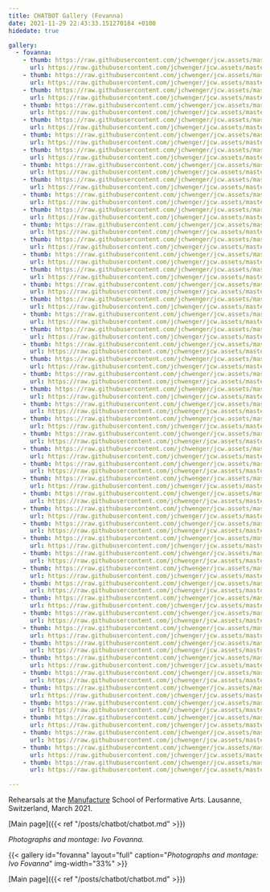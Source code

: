 ```yaml
---
title: CHATBOT Gallery (Fovanna)
date: 2021-11-29 22:43:33.151270184 +0100 
hidedate: true

gallery:
  - fovanna:
    - thumb: https://raw.githubusercontent.com/jchwenger/jcw.assets/master/chatbot/media/2021/rehearsals/fovanna/webp/Fovanna-chatbot-2021-01.low.webp
      url: https://raw.githubusercontent.com/jchwenger/jcw.assets/master/chatbot/media/2021/rehearsals/fovanna/webp/Fovanna-chatbot-2021-01.webp
    - thumb: https://raw.githubusercontent.com/jchwenger/jcw.assets/master/chatbot/media/2021/rehearsals/fovanna/webp/Fovanna-chatbot-2021-02.low.webp
      url: https://raw.githubusercontent.com/jchwenger/jcw.assets/master/chatbot/media/2021/rehearsals/fovanna/webp/Fovanna-chatbot-2021-02.webp
    - thumb: https://raw.githubusercontent.com/jchwenger/jcw.assets/master/chatbot/media/2021/rehearsals/fovanna/webp/Fovanna-chatbot-2021-03.low.webp
      url: https://raw.githubusercontent.com/jchwenger/jcw.assets/master/chatbot/media/2021/rehearsals/fovanna/webp/Fovanna-chatbot-2021-03.webp
    - thumb: https://raw.githubusercontent.com/jchwenger/jcw.assets/master/chatbot/media/2021/rehearsals/fovanna/webp/Fovanna-chatbot-2021-04.low.webp
      url: https://raw.githubusercontent.com/jchwenger/jcw.assets/master/chatbot/media/2021/rehearsals/fovanna/webp/Fovanna-chatbot-2021-04.webp
    - thumb: https://raw.githubusercontent.com/jchwenger/jcw.assets/master/chatbot/media/2021/rehearsals/fovanna/webp/Fovanna-chatbot-2021-05.low.webp
      url: https://raw.githubusercontent.com/jchwenger/jcw.assets/master/chatbot/media/2021/rehearsals/fovanna/webp/Fovanna-chatbot-2021-05.webp
    - thumb: https://raw.githubusercontent.com/jchwenger/jcw.assets/master/chatbot/media/2021/rehearsals/fovanna/webp/Fovanna-chatbot-2021-06.low.webp
      url: https://raw.githubusercontent.com/jchwenger/jcw.assets/master/chatbot/media/2021/rehearsals/fovanna/webp/Fovanna-chatbot-2021-06.webp
    - thumb: https://raw.githubusercontent.com/jchwenger/jcw.assets/master/chatbot/media/2021/rehearsals/fovanna/webp/Fovanna-chatbot-2021-07.low.webp
      url: https://raw.githubusercontent.com/jchwenger/jcw.assets/master/chatbot/media/2021/rehearsals/fovanna/webp/Fovanna-chatbot-2021-07.webp
    - thumb: https://raw.githubusercontent.com/jchwenger/jcw.assets/master/chatbot/media/2021/rehearsals/fovanna/webp/Fovanna-chatbot-2021-08.low.webp
      url: https://raw.githubusercontent.com/jchwenger/jcw.assets/master/chatbot/media/2021/rehearsals/fovanna/webp/Fovanna-chatbot-2021-08.webp
    - thumb: https://raw.githubusercontent.com/jchwenger/jcw.assets/master/chatbot/media/2021/rehearsals/fovanna/webp/Fovanna-chatbot-2021-09.low.webp
      url: https://raw.githubusercontent.com/jchwenger/jcw.assets/master/chatbot/media/2021/rehearsals/fovanna/webp/Fovanna-chatbot-2021-09.webp
    - thumb: https://raw.githubusercontent.com/jchwenger/jcw.assets/master/chatbot/media/2021/rehearsals/fovanna/webp/Fovanna-chatbot-2021-10.low.webp
      url: https://raw.githubusercontent.com/jchwenger/jcw.assets/master/chatbot/media/2021/rehearsals/fovanna/webp/Fovanna-chatbot-2021-10.webp
    - thumb: https://raw.githubusercontent.com/jchwenger/jcw.assets/master/chatbot/media/2021/rehearsals/fovanna/webp/Fovanna-chatbot-2021-11.low.webp
      url: https://raw.githubusercontent.com/jchwenger/jcw.assets/master/chatbot/media/2021/rehearsals/fovanna/webp/Fovanna-chatbot-2021-11.webp
    - thumb: https://raw.githubusercontent.com/jchwenger/jcw.assets/master/chatbot/media/2021/rehearsals/fovanna/webp/Fovanna-chatbot-2021-12.low.webp
      url: https://raw.githubusercontent.com/jchwenger/jcw.assets/master/chatbot/media/2021/rehearsals/fovanna/webp/Fovanna-chatbot-2021-12.webp
    - thumb: https://raw.githubusercontent.com/jchwenger/jcw.assets/master/chatbot/media/2021/rehearsals/fovanna/webp/Fovanna-chatbot-2021-13.low.webp
      url: https://raw.githubusercontent.com/jchwenger/jcw.assets/master/chatbot/media/2021/rehearsals/fovanna/webp/Fovanna-chatbot-2021-13.webp
    - thumb: https://raw.githubusercontent.com/jchwenger/jcw.assets/master/chatbot/media/2021/rehearsals/fovanna/webp/Fovanna-chatbot-2021-14.low.webp
      url: https://raw.githubusercontent.com/jchwenger/jcw.assets/master/chatbot/media/2021/rehearsals/fovanna/webp/Fovanna-chatbot-2021-14.webp
    - thumb: https://raw.githubusercontent.com/jchwenger/jcw.assets/master/chatbot/media/2021/rehearsals/fovanna/webp/Fovanna-chatbot-2021-15.low.webp
      url: https://raw.githubusercontent.com/jchwenger/jcw.assets/master/chatbot/media/2021/rehearsals/fovanna/webp/Fovanna-chatbot-2021-15.webp
    - thumb: https://raw.githubusercontent.com/jchwenger/jcw.assets/master/chatbot/media/2021/rehearsals/fovanna/webp/Fovanna-chatbot-2021-16.low.webp
      url: https://raw.githubusercontent.com/jchwenger/jcw.assets/master/chatbot/media/2021/rehearsals/fovanna/webp/Fovanna-chatbot-2021-16.webp
    - thumb: https://raw.githubusercontent.com/jchwenger/jcw.assets/master/chatbot/media/2021/rehearsals/fovanna/webp/Fovanna-chatbot-2021-17.low.webp
      url: https://raw.githubusercontent.com/jchwenger/jcw.assets/master/chatbot/media/2021/rehearsals/fovanna/webp/Fovanna-chatbot-2021-17.webp
    - thumb: https://raw.githubusercontent.com/jchwenger/jcw.assets/master/chatbot/media/2021/rehearsals/fovanna/webp/Fovanna-chatbot-2021-18.low.webp
      url: https://raw.githubusercontent.com/jchwenger/jcw.assets/master/chatbot/media/2021/rehearsals/fovanna/webp/Fovanna-chatbot-2021-18.webp
    - thumb: https://raw.githubusercontent.com/jchwenger/jcw.assets/master/chatbot/media/2021/rehearsals/fovanna/webp/Fovanna-chatbot-2021-19.low.webp
      url: https://raw.githubusercontent.com/jchwenger/jcw.assets/master/chatbot/media/2021/rehearsals/fovanna/webp/Fovanna-chatbot-2021-19.webp
    - thumb: https://raw.githubusercontent.com/jchwenger/jcw.assets/master/chatbot/media/2021/rehearsals/fovanna/webp/Fovanna-chatbot-2021-20.low.webp
      url: https://raw.githubusercontent.com/jchwenger/jcw.assets/master/chatbot/media/2021/rehearsals/fovanna/webp/Fovanna-chatbot-2021-20.webp
    - thumb: https://raw.githubusercontent.com/jchwenger/jcw.assets/master/chatbot/media/2021/rehearsals/fovanna/webp/Fovanna-chatbot-2021-21.low.webp
      url: https://raw.githubusercontent.com/jchwenger/jcw.assets/master/chatbot/media/2021/rehearsals/fovanna/webp/Fovanna-chatbot-2021-21.webp
    - thumb: https://raw.githubusercontent.com/jchwenger/jcw.assets/master/chatbot/media/2021/rehearsals/fovanna/webp/Fovanna-chatbot-2021-22.low.webp
      url: https://raw.githubusercontent.com/jchwenger/jcw.assets/master/chatbot/media/2021/rehearsals/fovanna/webp/Fovanna-chatbot-2021-22.webp
    - thumb: https://raw.githubusercontent.com/jchwenger/jcw.assets/master/chatbot/media/2021/rehearsals/fovanna/webp/Fovanna-chatbot-2021-23.low.webp
      url: https://raw.githubusercontent.com/jchwenger/jcw.assets/master/chatbot/media/2021/rehearsals/fovanna/webp/Fovanna-chatbot-2021-23.webp
    - thumb: https://raw.githubusercontent.com/jchwenger/jcw.assets/master/chatbot/media/2021/rehearsals/fovanna/webp/Fovanna-chatbot-2021-24.low.webp
      url: https://raw.githubusercontent.com/jchwenger/jcw.assets/master/chatbot/media/2021/rehearsals/fovanna/webp/Fovanna-chatbot-2021-24.webp
    - thumb: https://raw.githubusercontent.com/jchwenger/jcw.assets/master/chatbot/media/2021/rehearsals/fovanna/webp/Fovanna-chatbot-2021-25.low.webp
      url: https://raw.githubusercontent.com/jchwenger/jcw.assets/master/chatbot/media/2021/rehearsals/fovanna/webp/Fovanna-chatbot-2021-25.webp
    - thumb: https://raw.githubusercontent.com/jchwenger/jcw.assets/master/chatbot/media/2021/rehearsals/fovanna/webp/Fovanna-chatbot-2021-26.low.webp
      url: https://raw.githubusercontent.com/jchwenger/jcw.assets/master/chatbot/media/2021/rehearsals/fovanna/webp/Fovanna-chatbot-2021-26.webp
    - thumb: https://raw.githubusercontent.com/jchwenger/jcw.assets/master/chatbot/media/2021/rehearsals/fovanna/webp/Fovanna-chatbot-2021-27.low.webp
      url: https://raw.githubusercontent.com/jchwenger/jcw.assets/master/chatbot/media/2021/rehearsals/fovanna/webp/Fovanna-chatbot-2021-27.webp
    - thumb: https://raw.githubusercontent.com/jchwenger/jcw.assets/master/chatbot/media/2021/rehearsals/fovanna/webp/Fovanna-chatbot-2021-28.low.webp
      url: https://raw.githubusercontent.com/jchwenger/jcw.assets/master/chatbot/media/2021/rehearsals/fovanna/webp/Fovanna-chatbot-2021-28.webp
    - thumb: https://raw.githubusercontent.com/jchwenger/jcw.assets/master/chatbot/media/2021/rehearsals/fovanna/webp/Fovanna-chatbot-2021-29.low.webp
      url: https://raw.githubusercontent.com/jchwenger/jcw.assets/master/chatbot/media/2021/rehearsals/fovanna/webp/Fovanna-chatbot-2021-29.webp
    - thumb: https://raw.githubusercontent.com/jchwenger/jcw.assets/master/chatbot/media/2021/rehearsals/fovanna/webp/Fovanna-chatbot-2021-30.low.webp
      url: https://raw.githubusercontent.com/jchwenger/jcw.assets/master/chatbot/media/2021/rehearsals/fovanna/webp/Fovanna-chatbot-2021-30.webp
    - thumb: https://raw.githubusercontent.com/jchwenger/jcw.assets/master/chatbot/media/2021/rehearsals/fovanna/webp/Fovanna-chatbot-2021-31.low.webp
      url: https://raw.githubusercontent.com/jchwenger/jcw.assets/master/chatbot/media/2021/rehearsals/fovanna/webp/Fovanna-chatbot-2021-31.webp
    - thumb: https://raw.githubusercontent.com/jchwenger/jcw.assets/master/chatbot/media/2021/rehearsals/fovanna/webp/Fovanna-chatbot-2021-32.low.webp
      url: https://raw.githubusercontent.com/jchwenger/jcw.assets/master/chatbot/media/2021/rehearsals/fovanna/webp/Fovanna-chatbot-2021-32.webp
    - thumb: https://raw.githubusercontent.com/jchwenger/jcw.assets/master/chatbot/media/2021/rehearsals/fovanna/webp/Fovanna-chatbot-2021-33.low.webp
      url: https://raw.githubusercontent.com/jchwenger/jcw.assets/master/chatbot/media/2021/rehearsals/fovanna/webp/Fovanna-chatbot-2021-33.webp
    - thumb: https://raw.githubusercontent.com/jchwenger/jcw.assets/master/chatbot/media/2021/rehearsals/fovanna/webp/Fovanna-chatbot-2021-34.low.webp
      url: https://raw.githubusercontent.com/jchwenger/jcw.assets/master/chatbot/media/2021/rehearsals/fovanna/webp/Fovanna-chatbot-2021-34.webp
    - thumb: https://raw.githubusercontent.com/jchwenger/jcw.assets/master/chatbot/media/2021/rehearsals/fovanna/webp/Fovanna-chatbot-2021-35.low.webp
      url: https://raw.githubusercontent.com/jchwenger/jcw.assets/master/chatbot/media/2021/rehearsals/fovanna/webp/Fovanna-chatbot-2021-35.webp
    - thumb: https://raw.githubusercontent.com/jchwenger/jcw.assets/master/chatbot/media/2021/rehearsals/fovanna/webp/Fovanna-chatbot-2021-36.low.webp
      url: https://raw.githubusercontent.com/jchwenger/jcw.assets/master/chatbot/media/2021/rehearsals/fovanna/webp/Fovanna-chatbot-2021-36.webp
    - thumb: https://raw.githubusercontent.com/jchwenger/jcw.assets/master/chatbot/media/2021/rehearsals/fovanna/webp/Fovanna-chatbot-2021-37.low.webp
      url: https://raw.githubusercontent.com/jchwenger/jcw.assets/master/chatbot/media/2021/rehearsals/fovanna/webp/Fovanna-chatbot-2021-37.webp
    - thumb: https://raw.githubusercontent.com/jchwenger/jcw.assets/master/chatbot/media/2021/rehearsals/fovanna/webp/Fovanna-chatbot-2021-38.low.webp
      url: https://raw.githubusercontent.com/jchwenger/jcw.assets/master/chatbot/media/2021/rehearsals/fovanna/webp/Fovanna-chatbot-2021-38.webp
    - thumb: https://raw.githubusercontent.com/jchwenger/jcw.assets/master/chatbot/media/2021/rehearsals/fovanna/webp/Fovanna-chatbot-2021-39.low.webp
      url: https://raw.githubusercontent.com/jchwenger/jcw.assets/master/chatbot/media/2021/rehearsals/fovanna/webp/Fovanna-chatbot-2021-39.webp
    - thumb: https://raw.githubusercontent.com/jchwenger/jcw.assets/master/chatbot/media/2021/rehearsals/fovanna/webp/Fovanna-chatbot-2021-40.low.webp
      url: https://raw.githubusercontent.com/jchwenger/jcw.assets/master/chatbot/media/2021/rehearsals/fovanna/webp/Fovanna-chatbot-2021-40.webp
    - thumb: https://raw.githubusercontent.com/jchwenger/jcw.assets/master/chatbot/media/2021/rehearsals/fovanna/webp/Fovanna-chatbot-2021-41.low.webp
      url: https://raw.githubusercontent.com/jchwenger/jcw.assets/master/chatbot/media/2021/rehearsals/fovanna/webp/Fovanna-chatbot-2021-41.webp
    - thumb: https://raw.githubusercontent.com/jchwenger/jcw.assets/master/chatbot/media/2021/rehearsals/fovanna/webp/Fovanna-chatbot-2021-42.low.webp
      url: https://raw.githubusercontent.com/jchwenger/jcw.assets/master/chatbot/media/2021/rehearsals/fovanna/webp/Fovanna-chatbot-2021-42.webp
    - thumb: https://raw.githubusercontent.com/jchwenger/jcw.assets/master/chatbot/media/2021/rehearsals/fovanna/webp/Fovanna-chatbot-2021-43.low.webp
      url: https://raw.githubusercontent.com/jchwenger/jcw.assets/master/chatbot/media/2021/rehearsals/fovanna/webp/Fovanna-chatbot-2021-43.webp
    - thumb: https://raw.githubusercontent.com/jchwenger/jcw.assets/master/chatbot/media/2021/rehearsals/fovanna/webp/Fovanna-chatbot-2021-44.low.webp
      url: https://raw.githubusercontent.com/jchwenger/jcw.assets/master/chatbot/media/2021/rehearsals/fovanna/webp/Fovanna-chatbot-2021-44.webp
    - thumb: https://raw.githubusercontent.com/jchwenger/jcw.assets/master/chatbot/media/2021/rehearsals/fovanna/webp/Fovanna-chatbot-2021-45.low.webp
      url: https://raw.githubusercontent.com/jchwenger/jcw.assets/master/chatbot/media/2021/rehearsals/fovanna/webp/Fovanna-chatbot-2021-45.webp
    - thumb: https://raw.githubusercontent.com/jchwenger/jcw.assets/master/chatbot/media/2021/rehearsals/fovanna/webp/Fovanna-chatbot-2021-46.low.webp
      url: https://raw.githubusercontent.com/jchwenger/jcw.assets/master/chatbot/media/2021/rehearsals/fovanna/webp/Fovanna-chatbot-2021-46.webp
    - thumb: https://raw.githubusercontent.com/jchwenger/jcw.assets/master/chatbot/media/2021/rehearsals/fovanna/webp/Fovanna-chatbot-2021-47.low.webp
      url: https://raw.githubusercontent.com/jchwenger/jcw.assets/master/chatbot/media/2021/rehearsals/fovanna/webp/Fovanna-chatbot-2021-47.webp
    - thumb: https://raw.githubusercontent.com/jchwenger/jcw.assets/master/chatbot/media/2021/rehearsals/fovanna/webp/Fovanna-chatbot-2021-48.low.webp
      url: https://raw.githubusercontent.com/jchwenger/jcw.assets/master/chatbot/media/2021/rehearsals/fovanna/webp/Fovanna-chatbot-2021-48.webp

---
```


Rehearsals at the [Manufacture](https://www.manufacture.ch/) School of Performative Arts.
Lausanne, Switzerland, March 2021.

[Main page]({{< ref "/posts/chatbot/chatbot.md" >}})

*Photographs and montage: Ivo Fovanna.*

{{< gallery id="fovanna" layout="full" caption="*Photographs and montage: Ivo Fovanna*" img-width="33%" >}}

[Main page]({{< ref "/posts/chatbot/chatbot.md" >}})
